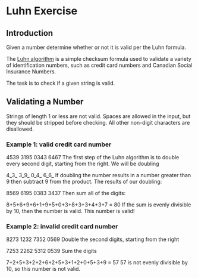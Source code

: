 # Luhn Exercise
## Introduction
Given a number determine whether or not it is valid per the Luhn formula.

The [Luhn algorithm](https://en.wikipedia.org/wiki/Luhn_algorithm) is a simple checksum formula used to validate a variety of identification numbers, such as credit 
card numbers and Canadian Social Insurance Numbers.

The task is to check if a given string is valid.

## Validating a Number
Strings of length 1 or less are not valid. Spaces are allowed in the input, but they should be stripped before checking. 
All other non-digit characters are disallowed.

### Example 1: valid credit card number
4539 3195 0343 6467
The first step of the Luhn algorithm is to double every second digit, starting from the right. We will be doubling

4_3_ 3_9_ 0_4_ 6_6_
If doubling the number results in a number greater than 9 then subtract 9 from the product. The results of our doubling:

8569 6195 0383 3437
Then sum all of the digits:

8+5+6+9+6+1+9+5+0+3+8+3+3+4+3+7 = 80
If the sum is evenly divisible by 10, then the number is valid. This number is valid!

### Example 2: invalid credit card number
8273 1232 7352 0569
Double the second digits, starting from the right

7253 2262 5312 0539
Sum the digits

7+2+5+3+2+2+6+2+5+3+1+2+0+5+3+9 = 57
57 is not evenly divisible by 10, so this number is not valid.
